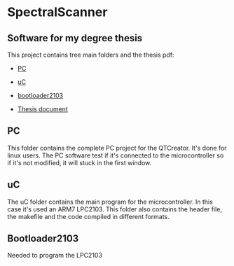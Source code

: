 # SpectralScanner
## Software for my degree thesis 
This project contains tree main folders and the thesis pdf:
- [PC](https://github.com/gcamfer/SpectralScanner/tree/master/PC)
- [uC](https://github.com/gcamfer/SpectralScanner/tree/master/uC)
- [bootloader2103](https://github.com/gcamfer/SpectralScanner/tree/master/bootloader2103)

- [Thesis document](https://github.com/gcamfer/SpectralScanner/blob/master/TFG_2015-2016_GuillermoCamineroFern%C3%A1ndez(GITET-SE).pdf)


## PC
This folder contains the complete PC project for the QTCreator.
It's done for linux users.
The PC software test if it's connected to the microcontroller so if it's not modified, it will stuck in the first window.

## uC
The uC folder contains the main program for the microcontroller. In this case it's used an ARM7 LPC2103.
This folder also contains the header file, the makefile and the code compiled in different formats.

## Bootloader2103
Needed to program the LPC2103

